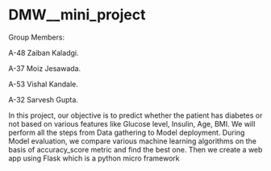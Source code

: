 # DMW__mini_project
Group Members:

A-48 Zaiban Kaladgi.

A-37 Moiz Jesawada.

A-53 Vishal Kandale.

A-32 Sarvesh Gupta.

In this project, our objective is to predict whether the patient has diabetes or not based on various features like Glucose level, Insulin, Age, BMI. We will perform all the steps from Data gathering to Model deployment. During Model evaluation, we compare various machine learning algorithms on the basis of accuracy_score metric and find the best one. Then we create a web app using Flask which is a python micro framework
